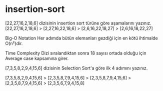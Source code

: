 # insertion-sort
[22,27,16,2,18,6] dizisinin insertion sort türüne göre aşamalarını yazınız.
[22,27,16,2,18,6] > [2,27,16,22,18,6] > [2,6,16,22,18,27] > [2,6,16,18,22,27]

Big-O Notation
Her adımda bütün elemanları gezdiği için en kötü ihtimalde O(n²)dir.

Time Complexity
Dizi sıralandıktan sonra 18 sayısı ortada olduğu için Average case kapsamına girer.

[7,3,5,8,2,9,4,15,6] dizisinin Selection Sort'a göre ilk 4 adımını yazınız.

[7,3,5,8,2,9,4,15,6] > [2,3,5,8,7,9,4,15,6] > [2,3,5,8,7,9,4,15,6] > [2,3,5,8,7,9,4,15,6] > [2,3,5,6,7,9,4,15,8]
